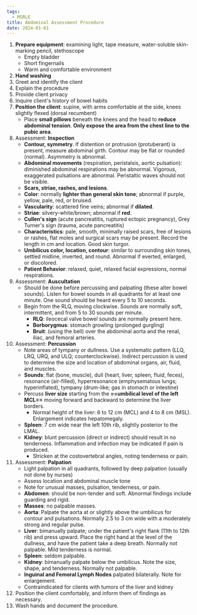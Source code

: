 ```yaml
---
tags:
  - MSRLE
title: Abdominal Assessment Procedure
date: 2024-01-01
---
```

1. **Prepare equipment**: examining light, tape measure, water-soluble skin-marking pencil, stethoscope
	- Empty bladder
	- Short fingernails
	- Warm and comfortable environment
2. **Hand washing**
3. Greet and identify the client
4. Explain the procedure
5. Provide client privacy
6. Inquire client's history of bowel habits
7. **Position the client**: supine, with arms comfortable at the side, knees slightly flexed (dorsal recumbent)
	- Place **small pillows** beneath the knees and the head to **reduce abdominal tension**. **Only expose the area from the chest line to the pubic area**.
8. Assessment: **Inspection**
	- **Contour, symmetry**. If distention or protrusion (protuberant) is present, measure abdominal girth. Contour may be flat or rounded (normal). Asymmetry is abnormal.
	- **Abdominal movements** (respiration, peristalsis, aortic pulsation): diminished abdominal respirations may be abnormal. Vigorous, exaggerated pulsations are abnormal. Peristaltic waves should not be visible.
	- **Scars, striae, rashes, and lesions**.
	- **Color**: normally **lighter than general skin tone**; abnormal if purple, yellow, pale, red, or bruised.
	- **Vascularity**: scattered fine veins; abnormal if **dilated**.
	- **Striae**: silvery-white/brown; abnormal if **red**.
	- **Cullen's sign** (acute pancreatitis, ruptured ectopic pregnancy), Grey Turner's sign (trauma, acute pancreatitis)
	- **Characteristics**: pale, smooth, minimally raised scars, free of lesions or rashes, flat moles and surgical scars may be present. Record the length in cm and location. Good skin turgor.
	- **Umbilicus color, location, contour**: similar to surrounding skin tones, settled midline, inverted, and round. Abnormal if everted, enlarged, or discolored.
	- **Patient Behavior**: relaxed, quiet, relaxed facial expressions, normal respirations.
9. Assessment: **Auscultation**
	- Should be done before percussing and palpating (these alter bowel sounds). Listen for bowel sounds in all quadrants for at least one minute. One sound should be heard every 5 to 10 seconds.
	- Begin from the RLQ, moving clockwise. Sounds are normally soft, intermittent, and from 5 to 30 sounds per minute.
		- **RLQ**: ileocecal valve bowel sounds are normally present here.
		- **Borborygmus**: stomach growling (prolonged gurgling)
		- **Bruit**: (using the bell) over the abdominal aorta and the renal, iliac, and femoral arteries.
10. Assessment: **Percussion**
	- Note areas of tympany or dullness. Use a systematic pattern (LLQ, LRQ, URQ, and ULQ; counterclockwise). Indirect percussion is used to determine the size and location of abdominal organs, air, fluid, and muscles.
	- **Sounds**: flat (bone, muscle), dull (heart, liver, spleen, fluid, feces), resonance (air-filled), hyperresonance (emphysematous lungs; hyperinflated), tympany (drum-like; gas in stomach or intestine)
	- Percuss **liver size** starting from the **==umbilical level of the left MCL==** moving forward and backward to determine the liver borders.
		- Normal height of the liver: 6 to 12 cm (MCL) and 4 to 8 cm (MSL). Enlargement indicates hepatomegaly.
	- **Spleen**: 7 cm wide near the left 10th rib, slightly posterior to the LMAL.
	- **Kidney**: blunt percussion (direct or indirect) should result in no tenderness. Inflammation and infection may be indicated if pain is produced.
		- Stricken at the costovertebral angles, noting tenderness or pain.
17. Assessment: **Palpation**
	- Light palpation in all quadrants, followed by deep palpation (usually not done by nurses)
	- Assess location and abdominal muscle tone
	- Note for unusual masses, pulsation, tenderness, or pain.
	- **Abdomen**: should be non-tender and soft. Abnormal findings include guarding and rigid.
	- **Masses**: no palpable masses.
	- **Aorta**: Palpate the aorta at or slightly above the umbilicus for contour and pulsations. Normally 2.5 to 3 cm wide with a moderately strong and regular pulse.
	- **Liver**: bimanually palpate; under the patient's right flank (11th to 12th rib) and press upward. Place the right hand at the level of the dullness, and have the patient take a deep breath. Normally not palpable. Mild tenderness is normal.
	- **Spleen**: seldom palpable.
	- **Kidney**: bimanually palpate below the umbilicus. Note the size, shape, and tenderness. Normally not palpable.
	- **Inguinal and Femoral Lymph Nodes** palpated bilaterally. Note for enlargement.
	 - Contraindicated for clients with tumors of the liver and kidney
18. Position the client comfortably, and inform them of findings as necessary.
19. Wash hands and document the procedure.